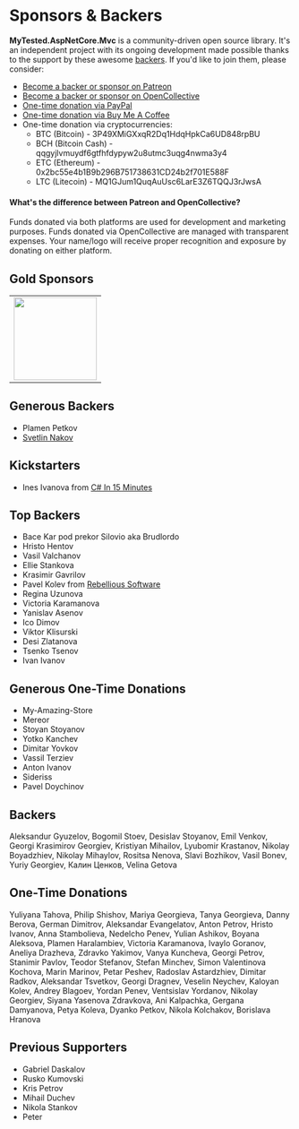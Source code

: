 # Sponsors &amp; Backers

**MyTested.AspNetCore.Mvc** is a community-driven open source library. It's an independent project with its ongoing development made possible thanks to the support by these awesome [backers](https://github.com/ivaylokenov/MyTested.AspNetCore.Mvc/blob/development/BACKERS.md). If you'd like to join them, please consider:

- [Become a backer or sponsor on Patreon](https://www.patreon.com/ivaylokenov)
- [Become a backer or sponsor on OpenCollective](https://opencollective.com/mytestedaspnet)
- [One-time donation via PayPal](http://paypal.me/ivaylokenov)
- [One-time donation via Buy Me A Coffee](http://buymeacoff.ee/ivaylokenov)
- One-time donation via cryptocurrencies:
  - BTC (Bitcoin) - 3P49XMiGXxqR2Dq1HdqHpkCa6UD848rpBU 
  - BCH (Bitcoin Cash) - qqgyjlvmuydf6gtfhfdypyw2u8utmc3uqg4nwma3y4
  - ETC (Ethereum) - 0x2bc55e4b1B9b296B751738631CD24b2f701E588F
  - LTC (Litecoin) - MQ1GJum1QuqAuUsc6LarE3Z6TQQJ3rJwsA

#### What's the difference between Patreon and OpenCollective?

Funds donated via both platforms are used for development and marketing purposes. Funds donated via OpenCollective are managed with transparent expenses. Your name/logo will receive proper recognition and exposure by donating on either platform.

## Gold Sponsors

<table>
  <tbody>
    <tr>
      <td align="center" valign="middle">
        <a href="https://softuni.org/" target="_blank">
          <img width="148px" src="https://softuni.org/platform/assets/icons/logo.svg">
        </a>
      </td>
    </tr>
  </tbody>
</table>

## Generous Backers
- Plamen Petkov
- [Svetlin Nakov](https://nakov.com/)

## Kickstarters
- Ines Ivanova from [C# In 15 Minutes](https://www.youtube.com/channel/UCljus-YO63ae0vwuuPWDasA)

## Top Backers
- Bace Kar pod prekor Silovio aka Brudlordo
- Hristo Hentov
- Vasil Valchanov
- Ellie Stankova
- Krasimir Gavrilov
- Pavel Kolev from [Rebellious Software](https://www.rebellioussoftware.com)
- Regina Uzunova
- Victoria Karamanova
- Yanislav Asenov
- Ico Dimov
- Viktor Klisurski
- Desi Zlatanova
- Tsenko Tsenov
- Ivan Ivanov

## Generous One-Time Donations
- My-Amazing-Store
- Mereor
- Stoyan Stoyanov
- Yotko Kanchev
- Dimitar Yovkov
- Vassil Terziev
- Anton Ivanov
- Sideriss
- Pavel Doychinov

## Backers
Aleksandur Gyuzelov, Bogomil Stoev, Desislav Stoyanov, Emil Venkov, Georgi Krasimirov Georgiev, Kristiyan Mihailov, Lyubomir Krastanov, Nikolay Boyadzhiev, Nikolay Mihaylov, Rositsa Nenova, Slavi Bozhikov, Vasil Bonev, Yuriy Georgiev, Калин Ценков, Velina Getova

## One-Time Donations
Yuliyana Tahova, Philip Shishov, Mariya Georgieva, Tanya Georgieva, Danny Berova, German Dimitrov, Aleksandar Evangelatov, Anton Petrov, Hristo Ivanov, Anna Stambolieva, Nedelcho Penev, Yulian Ashikov, Boyana Aleksova, Plamen Haralambiev, Victoria Karamanova, Ivaylo Goranov, Aneliya Drazheva, Zdravko Yakimov, Vanya Kuncheva, Georgi Petrov, Stanimir Pavlov, Teodor Stefanov, Stefan Minchev, Simon Valentinova Kochova, Marin Marinov, Petar Peshev, Radoslav Astardzhiev, Dimitar Radkov, Aleksandar Tsvetkov, Georgi Dragnev, Veselin Neychev, Kaloyan Kolev, Andrey Blagoev, Yordan Penev, Ventsislav Yordanov, Nikolay Georgiev, Siyana Yasenova Zdravkova, Ani Kalpachka, Gergana Damyanova, Petya Koleva, Dyanko Petkov, Nikola Kolchakov, Borislava Hranova

## Previous Supporters
- Gabriel Daskalov
- Rusko Kumovski
- Kris Petrov
- Mihail Duchev
- Nikola Stankov
- Peter
